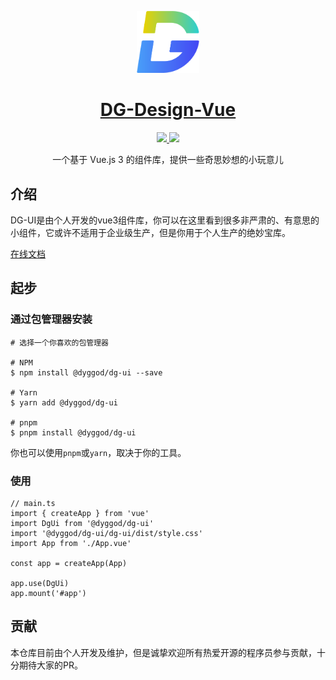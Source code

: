 <p align="center">
  <img width="100px" src="./public/images/logo@4x.png">
</p>

<h1 align="center">
  <a href="https://www.antdv.com/" target="_blank">DG-Design-Vue</a>
</h1>

<p align="center">
  <a href="https://www.npmjs.org/package/@dyggod/dg-ui">
    <img src="https://img.shields.io/npm/v/@dyggod/dg-ui.svg">
  </a>
  <a href="https://npmcharts.com/compare/@dyggod/dg-ui?minimal=true">
    <img src="https://img.shields.io/npm/dm/@dyggod/dg-ui.svg">
  </a>
  <br>
</p>

<p align="center">一个基于 Vue.js 3 的组件库，提供一些奇思妙想的小玩意儿</p>

## 介绍

DG-UI是由个人开发的vue3组件库，你可以在这里看到很多非严肃的、有意思的小组件，它或许不适用于企业级生产，但是你用于个人生产的绝妙宝库。

[在线文档](https://dyggod.github.io/dg-ui/)

## 起步

### 通过包管理器安装
```
# 选择一个你喜欢的包管理器

# NPM
$ npm install @dyggod/dg-ui --save

# Yarn
$ yarn add @dyggod/dg-ui

# pnpm
$ pnpm install @dyggod/dg-ui
```

你也可以使用`pnpm`或`yarn`，取决于你的工具。


### 使用

```
// main.ts
import { createApp } from 'vue'
import DgUi from '@dyggod/dg-ui'
import '@dyggod/dg-ui/dg-ui/dist/style.css'
import App from './App.vue'

const app = createApp(App)

app.use(DgUi)
app.mount('#app')
```

## 贡献

本仓库目前由个人开发及维护，但是诚挚欢迎所有热爱开源的程序员参与贡献，十分期待大家的PR。


